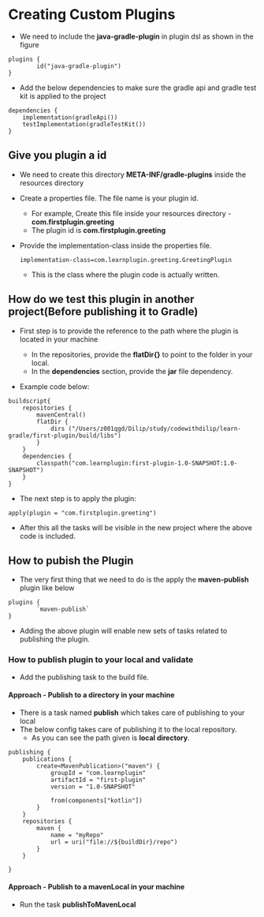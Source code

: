 # Creating Custom Plugins

-   We need to include the **java-gradle-plugin** in plugin dsl as shown in the figure
```
plugins {
        id("java-gradle-plugin")
}
```

-   Add the below dependencies to make sure the gradle api and gradle test kit is applied to the project

```
dependencies {
    implementation(gradleApi())
    testImplementation(gradleTestKit())
}
```

##  Give you plugin a id

-   We need to create this directory **META-INF/gradle-plugins** inside the resources directory

-   Create a properties file. The file name is your plugin id.
    -   For example, Create this file inside your resources directory - **com.firstplugin.greeting**
    -   The plugin id is  **com.firstplugin.greeting**
-   Provide the implementation-class inside the properties file.

    ```
    implementation-class=com.learnplugin.greeting.GreetingPlugin
    ```    
    -   This is the class where the plugin code is actually written.

##  How do we test this plugin in another project(Before publishing it to Gradle)

-   First step is to provide the reference to the path where the plugin is located in your machine
    -   In the repositories, provide the **flatDir{}** to point to the folder in your local. 
    -   In the **dependencies** section, provide the **jar** file dependency.
    
- Example code below:
        
```aidl
buildscript{
    repositories {
        mavenCentral()
        flatDir {
            dirs ("/Users/z001qgd/Dilip/study/codewithdilip/learn-gradle/first-plugin/build/libs")
        }
    }
    dependencies {
        classpath("com.learnplugin:first-plugin-1.0-SNAPSHOT:1.0-SNAPSHOT")
    }
}

```

-   The next step is to apply the plugin:
```aidl
apply(plugin = "com.firstplugin.greeting")
```    

-   After this all the tasks will be visible in the new project where the above code is included.

##  How to pubish the Plugin

-   The very first thing that we need to do is the apply the **maven-publish** plugin like below

```
plugins {
        `maven-publish`
}
```
-   Adding the above plugin will enable new sets of tasks related to publishing the plugin.


### How to publish plugin to your local and validate 

-   Add the publishing task to the build file.

#### Approach - Publish to a directory in your machine
-   There is a task named **publish** which takes care of publishing to your local
-   The below config takes care of publishing it to the local repository. 
    -   As you can see the path given is **local directory**.

```aidl
publishing {
    publications {
        create<MavenPublication>("maven") {
            groupId = "com.learnplugin"
            artifactId = "first-plugin"
            version = "1.0-SNAPSHOT"

            from(components["kotlin"])
        }
    }
    repositories {
        maven {
            name = "myRepo"
            url = uri("file://${buildDir}/repo")
        }
    }

}
```

#### Approach - Publish to a mavenLocal in your machine

-   Run the task **publishToMavenLocal** 